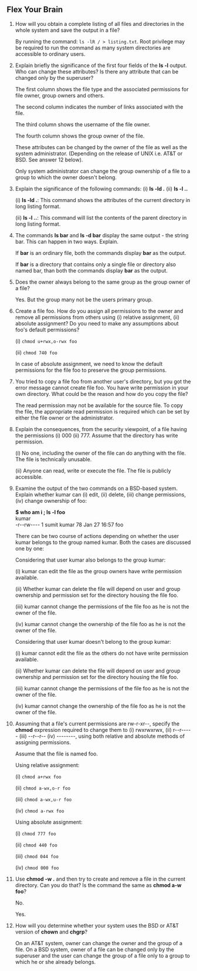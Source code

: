 ## Flex Your Brain

01. How will you obtain a complete listing of all files and directories in the whole system and save the output in a file?

    By running the command: `ls -lR / > listing.txt`. Root privilege may be required to run the command as many system directories are accessible to ordinary users.


02. Explain briefly the significance of the first four fields of the **ls -l** output. Who can change these attributes? Is there any attribute that can be changed only by the superuser?

    The first column shows the file type and the associated permissions for file owner, group owners and others.

    The second column indicates the number of links associated with the file.

    The third column shows the username of the file owner.

    The fourth column shows the group owner of the file.

    These attributes can be changed by the owner of the file as well as the system administrator. (Depending on the release of UNIX i.e. AT&T or BSD. See answer 12 below).

    Only system administrator can change the group ownership of a file to a group to which the owner doesn't belong.


03. Explain the significance of the following commands: (i) **ls -ld .** (ii) **ls -l ..**

    (i) **ls -ld .**: This command shows the attributes of the current directory in long listing format.

    (ii) **ls -l ..**: This command will list the contents of the parent directory in long listing format.


04. The commands **ls bar** and **ls -d bar** display the same output - the string bar. This can happen in two ways. Explain.

    If **bar** is an ordinary file, both the commands display **bar** as the output.

    If **bar** is a directory that contains only a single file or directory also named bar, than both the commands display **bar** as the output.


05. Does the owner always belong to the same group as the group owner of a file?

    Yes. But the group many not be the users primary group.


06. Create a file foo. How do you assign all permissions to the owner and remove all permissions from others using (i) relative assignment, (ii) absolute assignment? Do you need to make any assumptions about foo's default permissions?

    (i) `chmod u+rwx,o-rwx foo`

    (ii) `chmod 740 foo`

    In case of absolute assignment, we need to know the default permissions for the file foo to preserve the group permissions.


07. You tried to copy a file foo from another user's directory, but you got the error message cannot create file foo. You have write permission in your own directory. What could be the reason and how do you copy the file?

    The read permission may not be available for the source file. To copy the file, the appropriate read permission is required which can be set by either the file owner or the administrator.


08. Explain the consequences, from the security viewpoint, of a file having the permissions (i) 000 (ii) 777. Assume that the directory has write permission.

    (i) No one, including the owner of the file can do anything with the file. The file is technically unusable.

    (ii) Anyone can read, write or execute the file. The file is publicly accessible.


09. Examine the output of the two commands on a BSD-based system. Explain whether kumar can (i) edit, (ii) delete, (iii) change permissions, (iv) change ownership of foo:

    **$ who am i ; ls -l foo**  
    kumar  
    -r--rw----      1   sumit   kumar           78  Jan 27 16:57    foo

    There can be two course of actions depending on whether the user kumar belongs to the group named kumar. Both the cases are discussed one by one:

    Considering that user kumar also belongs to the group kumar:

    (i) kumar can edit the file as the group owners have write permission available.

    (ii) Whether kumar can delete the file will depend on user and group ownership and permission set for the directory housing the file foo.

    (iii) kumar cannot change the permissions of the file foo as he is not the owner of the file.

    (iv) kumar cannot change the ownership of the file foo as he is not the owner of the file.

    Considering that user kumar doesn't belong to the group kumar:

    (i) kumar cannot edit the file as the others do not have write permission available.

    (ii) Whether kumar can delete the file will depend on user and group ownership and permission set for the directory housing the file foo.

    (iii) kumar cannot change the permissions of the file foo as he is not the owner of the file.

    (iv) kumar cannot change the ownership of the file foo as he is not the owner of the file.


10. Assuming that a file's current permissions are rw-r-xr--, specify the **chmod** expression required to change them to (i) rwxrwxrwx, (ii) r--r----- (iii) --r--r-- (iv) --------, using both relative and absolute methods of assigning permissions.

    Assume that the file is named foo.

    Using relative assignment:

    (i) `chmod a+rwx foo`

    (ii) `chmod a-wx,o-r foo`

    (iii) `chmod a-wx,u-r foo`

    (iv) `chmod a-rwx foo`

    Using absolute assignment:

    (i) `chmod 777 foo`

    (ii) `chmod 440 foo`

    (iii) `chmod 044 foo`

    (iv) `chmod 000 foo`


11. Use **chmod -w .** and then try to create and remove a file in the current directory. Can you do that? Is the command the same as **chmod a-w foo**?

    No.

    Yes.


12. How will you determine whether your system uses the BSD or AT&T version of **chown** and **chgrp**?

    On an AT&T system, owner can change the owner and the group of a file. On a BSD system, owner of a file can be changed only by the superuser and the user can change the group of a file only to a group to which he or she already belongs.
